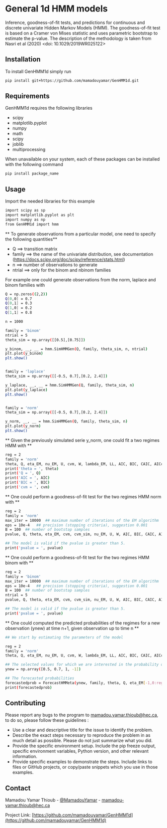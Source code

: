 # General 1d HMM models

Inference, goodness-of-fit tests, and predictions for continuous and discrete univariate Hidden Markov Models (HMM). The goodness-of-fit test is based on a Cramer von Mises statistic and uses parametric bootstrap to estimate the p-value. The description of the methodology is taken from Nasri et al (2020) <doi: 10.1029/2019WR025122>


## Installation

To install GenHMM1d simply run 
```sh
pip install git+https://github.com/mamadouyamar/GenHMM1d.git
```


## Requirements
GenHMM1d requires the following libraries 
* scipy 
* matplotlib.pyplot 
* numpy
* math
* scipy 
* joblib
* multiprocessing
 
 When unavailable on your system, each of these packages can be installed with the following command

```sh
pip install package_name
```

## Usage

Import the needed libraries for this example 

```sh
import scipy as sp
import matplotlib.pyplot as plt
import numpy as np
from GenHMM1d import hmm 
```

** To generate observations from a particular model, one need to specify the following quantities**

* Q ==> transition matrix
* family ==> the name of the univariate distribution, see documentation (https://docs.scipy.org/doc/scipy/reference/stats.html)
* n ==> number of observations to generate
* ntrial ==> only for the binom and nbinom families

For example one could generate observations from the norm, laplace and binom families with 

```sh
Q = np.zeros((2,2))
Q[0,0] = 0.7
Q[0,1] = 0.3
Q[1,0] = 0.2
Q[1,1] = 0.8

n = 1000

family = 'binom'
ntrial = 5
theta_sim = np.array([[0.5],[0.75]])

y_binom, __, __ = hmm.SimHMMGen(Q, family, theta_sim, n, ntrial)
plt.plot(y_binom)
plt.show()


family = 'laplace'
theta_sim = np.array([[-0.5, 0.7],[0.2, 2.4]])

y_laplace, __, __ = hmm.SimHMMGen(Q, family, theta_sim, n)
plt.plot(y_laplace)
plt.show()


family = 'norm'
theta_sim = np.array([[-0.5, 0.7],[0.2, 2.4]])

y_norm, __, __ = hmm.SimHMMGen(Q, family, theta_sim, n)
plt.plot(y_norm)
plt.show()

```


** Given the previously simulated serie y_norm, one could fit a two regimes HMM with **

```sh
reg = 2  
family = 'norm' 
theta, Q, eta_EM, nu_EM, U, cvm, W, lambda_EM, LL, AIC, BIC, CAIC, AICc, HQC = hmm.EstHMMGen(y_norm, reg, family)
print('theta = ', theta)
print('Q = ', Q)
print('AIC = ', AIC)
print('BIC = ', BIC)
print('cvm = ', cvm)
```

** One could perform a goodness-of-fit test for the two regimes HMM norm with  **

```sh
reg = 2
family = 'norm' 
max_iter = 10000  ## maximum number of iterations of the EM algorithm
eps = 10e-4   ## precision (stopping criteria), suggestion 0.001
B = 100  ## number of bootstap samples
pvalue, Q, theta, eta_EM, cvm, cvm_sim, nu_EM, U, W, AIC, BIC, CAIC, AICc, HQC, LL, lambda_EM = hmm.GofHMMGen(y_norm, reg, family, max_iter, eps, B)

## The model is valid if the pvalue is greater than 5.
print('pvalue = ', pvalue) 
```


** One could perform a goodness-of-fit test for the two regimes HMM binom with  **

```sh
reg = 2
family = 'binom' 
max_iter = 10000  ## maximum number of iterations of the EM algorithm
eps = 10e-4   ## precision (stopping criteria), suggestion 0.001
B = 100  ## number of bootstap samples
ntrial = 5
pvalue, Q, theta, eta_EM, cvm, cvm_sim, nu_EM, U, W, AIC, BIC, CAIC, AICc, HQC, LL, lambda_EM = hmm.GofHMMGen(y_binom, reg, family, max_iter, eps, B, ntrial)

## The model is valid if the pvalue is greater than 5.
print('pvalue = ', pvalue) 
```


** One could computed the predicted probabilities of the regimes for a new observation (ynew) at time n+1, given observation up to time n **

```sh
## We start by estimating the parameters of the model

reg = 2  
family = 'norm' 
theta, Q, eta_EM, nu_EM, U, cvm, W, lambda_EM, LL, AIC, BIC, CAIC, AICc, HQC = hmm.EstHMMGen(y_norm, reg, family)

## The selected values for which we are interested in the probability of the regime
ynew = np.array([0.5, 0.7, 1, -1]) 

## The forecasted probabilities
forecastedprob = ForecastHMMeta(ynew, family, theta, Q, eta_EM[-1,0:reg])
print(forecastedprob)
```


## Contributing

Please report any bugs to the program to mamadou.yamar.thioub@hec.ca, to do so, please follow these guidelines :
* Use a clear and descriptive title for the issue to identify the problem.
* Describe the exact steps necessary to reproduce the problem in as much detail as possible. Please do not just summarize what you did.
* Provide the specific environment setup. Include the pip freeze output, specific environment variables, Python version, and other relevant information.
* Provide specific examples to demonstrate the steps. Include links to files or GitHub projects, or copy/paste snippets which you use in those examples.



## Contact
Mamadou Yamar Thioub - [@MamadouYamar](https://twitter.com/MamadouYamar) - mamadou-yamar.thioub@hec.ca

Project Link: [https://github.com/mamadouyamar/GenHMM1d](https://github.com/mamadouyamar/GenHMM1d)




